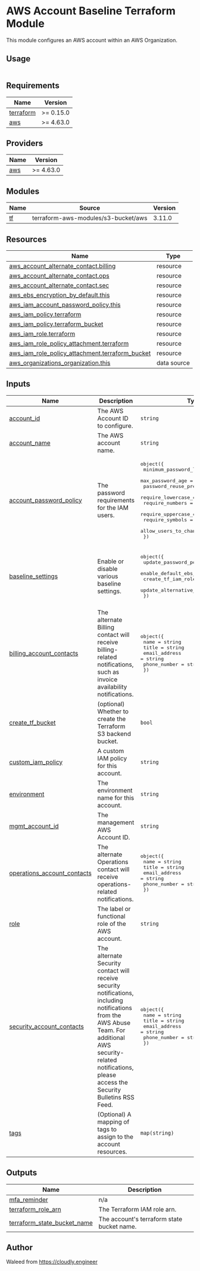 # AWS Account Baseline Terraform Module

This module configures an AWS account within an AWS Organization.

## Usage

``` terraform


```

<!-- BEGINNING OF PRE-COMMIT-TERRAFORM DOCS HOOK -->
## Requirements

| Name | Version |
|------|---------|
| <a name="requirement_terraform"></a> [terraform](#requirement\_terraform) | >= 0.15.0 |
| <a name="requirement_aws"></a> [aws](#requirement\_aws) | >= 4.63.0 |

## Providers

| Name | Version |
|------|---------|
| <a name="provider_aws"></a> [aws](#provider\_aws) | >= 4.63.0 |

## Modules

| Name | Source | Version |
|------|--------|---------|
| <a name="module_tf"></a> [tf](#module\_tf) | terraform-aws-modules/s3-bucket/aws | 3.11.0 |

## Resources

| Name | Type |
|------|------|
| [aws_account_alternate_contact.billing](https://registry.terraform.io/providers/hashicorp/aws/latest/docs/resources/account_alternate_contact) | resource |
| [aws_account_alternate_contact.ops](https://registry.terraform.io/providers/hashicorp/aws/latest/docs/resources/account_alternate_contact) | resource |
| [aws_account_alternate_contact.sec](https://registry.terraform.io/providers/hashicorp/aws/latest/docs/resources/account_alternate_contact) | resource |
| [aws_ebs_encryption_by_default.this](https://registry.terraform.io/providers/hashicorp/aws/latest/docs/resources/ebs_encryption_by_default) | resource |
| [aws_iam_account_password_policy.this](https://registry.terraform.io/providers/hashicorp/aws/latest/docs/resources/iam_account_password_policy) | resource |
| [aws_iam_policy.terraform](https://registry.terraform.io/providers/hashicorp/aws/latest/docs/resources/iam_policy) | resource |
| [aws_iam_policy.terraform_bucket](https://registry.terraform.io/providers/hashicorp/aws/latest/docs/resources/iam_policy) | resource |
| [aws_iam_role.terraform](https://registry.terraform.io/providers/hashicorp/aws/latest/docs/resources/iam_role) | resource |
| [aws_iam_role_policy_attachment.terraform](https://registry.terraform.io/providers/hashicorp/aws/latest/docs/resources/iam_role_policy_attachment) | resource |
| [aws_iam_role_policy_attachment.terraform_bucket](https://registry.terraform.io/providers/hashicorp/aws/latest/docs/resources/iam_role_policy_attachment) | resource |
| [aws_organizations_organization.this](https://registry.terraform.io/providers/hashicorp/aws/latest/docs/data-sources/organizations_organization) | data source |

## Inputs

| Name | Description | Type | Default | Required |
|------|-------------|------|---------|:--------:|
| <a name="input_account_id"></a> [account\_id](#input\_account\_id) | The AWS Account ID to configure. | `string` | n/a | yes |
| <a name="input_account_name"></a> [account\_name](#input\_account\_name) | The AWS account name. | `string` | n/a | yes |
| <a name="input_account_password_policy"></a> [account\_password\_policy](#input\_account\_password\_policy) | The password requirements for the IAM users. | <pre>object({<br>    minimum_password_length        = number<br>    max_password_age               = number<br>    password_reuse_prevention      = number<br>    require_lowercase_characters   = bool<br>    require_numbers                = bool<br>    require_uppercase_characters   = bool<br>    require_symbols                = bool<br>    allow_users_to_change_password = bool<br>  })</pre> | <pre>{<br>  "allow_users_to_change_password": true,<br>  "max_password_age": 90,<br>  "minimum_password_length": 14,<br>  "password_reuse_prevention": 6,<br>  "require_lowercase_characters": true,<br>  "require_numbers": true,<br>  "require_symbols": true,<br>  "require_uppercase_characters": true<br>}</pre> | no |
| <a name="input_baseline_settings"></a> [baseline\_settings](#input\_baseline\_settings) | Enable or disable various baseline settings. | <pre>object({<br>    update_password_policy        = bool<br>    enable_default_ebs_encryption = bool<br>    create_tf_iam_role            = bool<br>    update_alternative_contacts   = bool<br>  })</pre> | <pre>{<br>  "create_tf_iam_role": true,<br>  "enable_default_ebs_encryption": true,<br>  "update_alternative_contacts": true,<br>  "update_password_policy": true<br>}</pre> | no |
| <a name="input_billing_account_contacts"></a> [billing\_account\_contacts](#input\_billing\_account\_contacts) | The alternate Billing contact will receive billing-related notifications, such as invoice availability notifications. | <pre>object({<br>    name          = string<br>    title         = string<br>    email_address = string<br>    phone_number  = string<br>  })</pre> | n/a | yes |
| <a name="input_create_tf_bucket"></a> [create\_tf\_bucket](#input\_create\_tf\_bucket) | (optional) Whether to create the Terraform S3 backend bucket. | `bool` | `true` | no |
| <a name="input_custom_iam_policy"></a> [custom\_iam\_policy](#input\_custom\_iam\_policy) | A custom IAM policy for this account. | `string` | n/a | yes |
| <a name="input_environment"></a> [environment](#input\_environment) | The environment name for this account. | `string` | n/a | yes |
| <a name="input_mgmt_account_id"></a> [mgmt\_account\_id](#input\_mgmt\_account\_id) | The management AWS Account ID. | `string` | n/a | yes |
| <a name="input_operations_account_contacts"></a> [operations\_account\_contacts](#input\_operations\_account\_contacts) | The alternate Operations contact will receive operations-related notifications. | <pre>object({<br>    name          = string<br>    title         = string<br>    email_address = string<br>    phone_number  = string<br>  })</pre> | n/a | yes |
| <a name="input_role"></a> [role](#input\_role) | The label or functional role of the AWS account. | `string` | n/a | yes |
| <a name="input_security_account_contacts"></a> [security\_account\_contacts](#input\_security\_account\_contacts) | The alternate Security contact will receive security notifications, including notifications from the AWS Abuse Team. For additional AWS security-related notifications, please access the Security Bulletins RSS Feed. | <pre>object({<br>    name          = string<br>    title         = string<br>    email_address = string<br>    phone_number  = string<br>  })</pre> | n/a | yes |
| <a name="input_tags"></a> [tags](#input\_tags) | (Optional) A mapping of tags to assign to the account resources. | `map(string)` | `{}` | no |

## Outputs

| Name | Description |
|------|-------------|
| <a name="output_mfa_reminder"></a> [mfa\_reminder](#output\_mfa\_reminder) | n/a |
| <a name="output_terraform_role_arn"></a> [terraform\_role\_arn](#output\_terraform\_role\_arn) | The Terraform IAM role arn. |
| <a name="output_terraform_state_bucket_name"></a> [terraform\_state\_bucket\_name](#output\_terraform\_state\_bucket\_name) | The account's terraform state bucket name. |
<!-- END OF PRE-COMMIT-TERRAFORM DOCS HOOK -->

## Author

Waleed from <https://cloudly.engineer>
